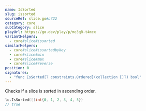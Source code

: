 ```yaml
---
name: IsSorted
slug: issorted
sourceRef: slice.go#L722
category: core
subCategory: slice
playUrl: https://go.dev/play/p/mc3qR-t4mcx
variantHelpers:
  - core#slice#issorted
similarHelpers:
  - core#slice#issortedbykey
  - core#slice#min
  - core#slice#max
  - core#slice#reverse
position: 0
signatures:
  - "func IsSorted[T constraints.Ordered](collection []T) bool"
---
```


Checks if a slice is sorted in ascending order.

```go
lo.IsSorted([]int{0, 1, 2, 3, 4, 5})
// true
```


